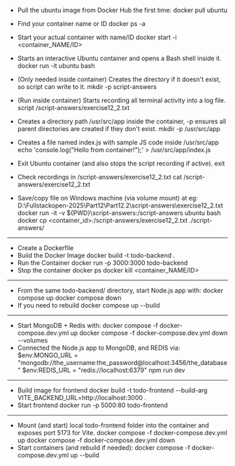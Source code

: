 * Pull the ubuntu image from Docker Hub the first time:
docker pull ubuntu

* Find your container name or ID
docker ps -a  

* Start your actual container with name/ID
docker start -i <container_NAME/ID>

* Starts an interactive Ubuntu container and opens a Bash shell inside it.
docker run -it ubuntu bash

* (Only needed inside container) Creates the directory if it doesn't exist, so script can write to it.
mkdir -p script-answers	

* (Run inside container) Starts recording all terminal activity into a log file.
script /script-answers/exercise12_2.txt	

* Creates a directory path /usr/src/app inside the container, -p ensures all parent directories are created if they don't exist.
mkdir -p /usr/src/app	

* Creates a file named index.js with sample JS code inside /usr/src/app
echo 'console.log("Hello from container!");' > /usr/src/app/index.js

* Exit Ubuntu container (and also stops the script recording if active).
exit

* Check recordings in /script-answers/exercise12_2.txt
cat /script-answers/exercise12_2.txt

* Save/copy file on Windows machine (via volume mount) at eg: D:\Fullstackopen-2025\Part12\Part12.2\script-answers\exercise12_2.txt
docker run -it -v ${PWD}\script-answers:/script-answers ubuntu bash
docker cp <container_id>:/script-answers/exercise12_2.txt ./script-answers/

-------------------------------------------------------
* Create a Dockerfile
* Build the Docker Image
docker build -t todo-backend .
* Run the Container
docker run -p 3000:3000 todo-backend
* Stop the container
docker ps
docker kill <container_NAME/ID>

------------------------------------------------------
* From the same todo-backend/ directory, start Node.js app with:
docker compose up
docker compose down
* If you need to rebuild
docker compose up --build 

-------------------------------------------------------
* Start MongoDB + Redis with:
docker compose -f docker-compose.dev.yml up
docker compose -f docker-compose.dev.yml down --volumes
* Connected the Node.js app to MongoDB, and REDIS via:
$env:MONGO_URL = "mongodb://the_username:the_password@localhost:3456/the_database"
$env:REDIS_URL = "redis://localhost:6379"
npm run dev

-------------------------------------------------------
* Build image for frontend
docker build -t todo-frontend --build-arg VITE_BACKEND_URL=http://localhost:3000 .
* Start frontend
docker run -p 5000:80 todo-frontend

------------------------------------------------------
* Mount (and start) local todo-frontend folder into the container and exposes port 5173 for Vite.
docker compose -f docker-compose.dev.yml up
docker compose -f docker-compose.dev.yml down
* Start containers (and rebuild if needed):
docker compose -f docker-compose.dev.yml up --build

